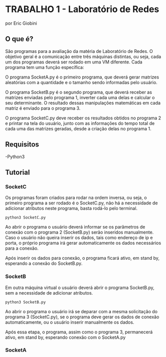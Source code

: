 # TRABALHO 1  - Laboratório de Redes
por Eric Giobini

## O que é?

São programas para a avaliação da matéria de Laboratório de Redes. 
O objetivo geral é a comunicação entre três máquinas distintas, ou seja, cada um dos programas deverá ser rodado em uma VM diferente.
Cada programa tem uma função específica: 

O programa SocketA.py é o primeiro programa, que deverá gerar matrizes aleatórias com a quantidade e o tamanho sendo informadas pelo usuário.

O programa SocketB.py é o segundo programa, que deverá receber as matrizes enviadas pelo programa 1, inverter cada uma delas e calcular o seu determinante. O resultado dessas manipulações matemáticas em cada matriz é enviado para o programa 3.

O programa SocketC.py deve receber os resultados obtidos no programa 2 e printar na tela do usuário, junto com as informações do tempo total de cada uma das matrizes geradas, desde a criação delas no programa 1.

## Requisitos

-Python3

## Tutorial
### SocketC


Os programas foram criados para rodar na ordem inversa, ou seja, o primeiro programa a ser rodado é o SocketC.py, não há a necessidade de adicionar atributos neste programa, basta rodá-lo pelo terminal.
~~~
python3 SocketC.py 
~~~
Ao abrir o programa o usuário deverá informar se os parâmetros de conexão com o programa 2 (SocketB.py) serão inseridos manualmente. Caso o usuário não queira inserir os dados, tais como endereço de ip e porta, o próprio programa irá gerar automaticamente os dados necessários para a conexão. 

Após inserir os dados para conexão, o programa ficará ativo, em stand by, esperando a conexão do SocketB.py. 
### SocketB
Em outra máquina virtual o usuário deverá abrir o programa SocketB.py, sem a necessidade de adicionar atributos.
~~~
python3 SocketB.py 
~~~ 
Ao abrir o programa o usuário irá se deparar com a mesma solicitação do programa 3 (SocketC.py), se o programa deve gerar os dados de conexão automaticamente, ou o usuário inserir manualmente os dados. 

Após essa etapa, o programa, assim como o programa 3, permanecerá ativo, em stand by, esperando conexão com o SocketA.py
### SocketA
